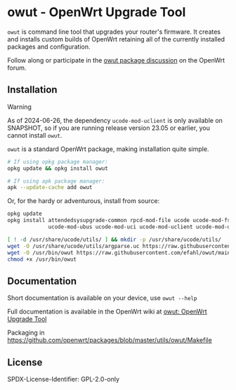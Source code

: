 # owut - OpenWrt Upgrade Tool

`owut` is command line tool that upgrades your router's firmware.  It creates and installs custom builds of OpenWrt retaining all of the currently installed packages and configuration. 

Follow along or participate in the [owut package discussion](https://forum.openwrt.org/t/owut-openwrt-upgrade-tool/200035) on the OpenWrt forum.

## Installation

> [!WARNING]
> As of 2024-06-26, the dependency `ucode-mod-uclient` is only available on SNAPSHOT, so if you are running release version 23.05 or earlier, you cannot install `owut`.

`owut` is a standard OpenWrt package, making installation quite simple.

```bash
# If using opkg package manager:
opkg update && opkg install owut

# If using apk package manager:
apk --update-cache add owut
```

Or, for the hardy or adventurous, install from source:
```bash
opkg update
opkg install attendedsysupgrade-common rpcd-mod-file ucode ucode-mod-fs \
             ucode-mod-ubus ucode-mod-uci ucode-mod-uclient ucode-mod-uloop

[ ! -d /usr/share/ucode/utils/ ] && mkdir -p /usr/share/ucode/utils/ 
wget -O /usr/share/ucode/utils/argparse.uc https://raw.githubusercontent.com/efahl/owut/main/files/argparse.uc
wget -O /usr/bin/owut https://raw.githubusercontent.com/efahl/owut/main/files/owut
chmod +x /usr/bin/owut
```

## Documentation

Short documentation is available on your device, use `owut --help`

Full documentation is available in the OpenWrt wiki at [owut: OpenWrt Upgrade Tool](https://openwrt.org/docs/guide-user/installation/sysupgrade.owut)

Packaging in https://github.com/openwrt/packages/blob/master/utils/owut/Makefile

## License

SPDX-License-Identifier: GPL-2.0-only
